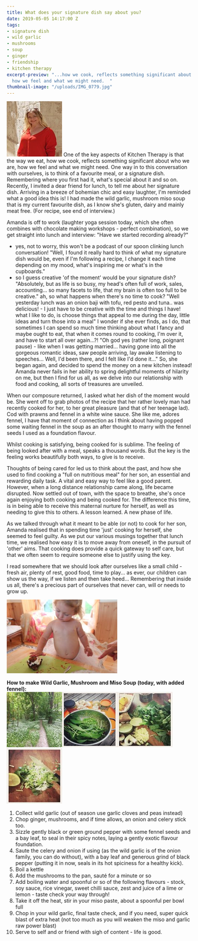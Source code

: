 ```yaml
---
title: What does your signature dish say about you?
date: 2019-05-05 14:17:00 Z
tags:
- signature dish
- wild garlic
- mushrooms
- soup
- ginger
- friendship
- kitchen therapy
excerpt-preview: "...how we cook, reflects something significant about who we are,
  how we feel and what we might need.  "
thumbnail-image: "/uploads/IMG_0779.jpg"
---
```


![3ebf9795-a9cb-4146-a8db-e0a4ba2856e1-e19726.jpeg](/uploads/3ebf9795-a9cb-4146-a8db-e0a4ba2856e1-e19726.jpeg)
One of the key aspects of Kitchen Therapy is that the way we eat, how we cook, reflects something significant about who we are, how we feel and what we might need.  One way in to this conversation with ourselves, is to think of a favourite meal, or a signature dish.  Remembering where you first had it, what's special about it and so on.  Recently, I invited a dear friend for lunch, to tell me about her signature dish.  Arriving in a breeze of bohemian chic and easy laughter, I'm reminded what a good idea this is!  I had made the wild garlic, mushroom miso soup that is my current favourite dish, as I know she's gluten, dairy and mainly meat free. (For recipe, see end of interview.)
 
Amanda is off to work (laughter yoga session today, which she often combines with chocolate making workshops - perfect combination), so we get straight into lunch and interview:
"Have we started recording already?" 
- yes, not to worry, this won't be a podcast of our spoon clinking lunch conversation! 
"Well, I found it really hard to think of what my signature dish would be, even if I'm following a recipe, I change it each time depending on my mood, what's inspiring me or what's in the cupboards." 
- so I guess creative 'of the moment' would be your signature dish?
 "Absolutely, but as life is so busy, my head's often full of work, sales, accounting... so many facets to life, that my brain is often too full to be creative." 
ah, so what happens when there's no time to cook?  "Well yesterday lunch was an onion baji with tofu, red pesto and tuna.. was delicious! - I just have to be creative with the time and things I have!  what I like to do, is choose things that appeal to me during the day, little ideas and turn those into a meal"
I wonder if she ever finds, as I do, that sometimes I can spend so much time thinking about what I fancy and maybe ought to eat, that when it comes round to cooking, I'm over it, and have to start all over again...?! 
"Oh god yes (rather long, poignant pause) - like when I was getting married... having gone into all the gorgeous romantic ideas, saw people arriving, lay awake listening to speeches... Well, I'd been there, and I felt like I'd done it..." 
So, she began again, and decided to spend the money on a new kitchen instead! Amanda never fails in her ability to spring delightful moments of hilarity on me, but then I find for us all, as we delve into our relationship with food and cooking, all sorts of treasures are unveiled.

When our composure returned, I asked what her dish of the moment would be. She went off to grab photos of the recipe that her rather lovely man had recently cooked for her, to her great pleasure (and that of her teenage lad).  Cod with prawns and fennel in a white wine sauce.  She like me, adores fennel, I have that moment of connection as I think about having popped some waiting fennel in the soup as an after thought to marry with the fennel seeds I used as a foundation flavour.

Whilst cooking is satisfying, being cooked for is sublime.  The feeling of being looked after with a meal, speaks a thousand words.  But the key is the feeling works beautifully both ways, to give is to receive.  

Thoughts of being cared for led us to think about the past, and how she used to find cooking a "full on nutritious meal" for her son, an essential and rewarding daily task.  A vital and easy way to feel like a good parent.  However, when a long distance relationship came along, life became disrupted.  Now settled out of town, with the space to breathe, she's once again enjoying both cooking and being cooked for.  The difference this time, is in being able to receive this maternal nurture for herself, as well as needing to give this to others. A lesson learned. A new phase of life. 

As we talked through what it meant to be able (or not) to cook for her son, Amanda realised that in spending time 'just' cooking for herself, she seemed to feel guilty.  As we put our various musings together that lunch time, we realised how easy it is to move away from oneself, in the pursuit of 'other' aims.  That cooking does provide a quick gateway to self care, but that we often seem to require someone else to justify using the key.  

I read somewhere that we should look after ourselves like a small child - fresh air, plenty of rest, good food, time to play... as ever, our children can show us the way, if we listen and then take heed... Remembering that inside us all, there's a precious part of ourselves that never can, will or needs to grow up.

![IMG_1782-300x200.jpg](/uploads/IMG_1782-300x200.jpg)

**How to make Wild Garlic, Mushroom and Miso Soup (today, with added fennel):**   
![IMG_1713.jpeg](/uploads/IMG_1713.jpeg)![IMG_1690.jpeg](/uploads/IMG_1690.jpeg)![IMG_1694.jpeg](/uploads/IMG_1694.jpeg)![IMG_1723.jpeg](/uploads/IMG_1723.jpeg)

 
1. Collect wild garlic (out of season use garlic cloves and peas instead)
2. Chop ginger, mushrooms, and if time allows, an onion and celery stick too.
3. Sizzle gently black or green ground pepper with some fennel seeds and a bay leaf, to seal in their spicy notes, laying a gently exotic flavour foundation.
3.  Saute the celery and onion if using (as the wild garlic is of the onion family, you can do without), with a bay leaf and generous grind of black pepper (putting it in now, seals in its hot spiciness for a healthy kick).
4. Boil a kettle
5. Add the mushrooms to the pan, sauté for a minute or so
6. Add boiling water and spoonful or so of the following flavours - stock, soy sauce, rice vinegar, sweet chilli sauce, zest and juice of a lime or lemon - taste check your way through!
7. Take it off the heat, stir in your miso paste, about a spoonful per bowl full 
8. Chop in your wild garlic, final taste check, and if you need, super quick blast of extra heat (not too much as you will weaken the miso and garlic raw power blast)
9. Serve to self and or friend with sigh of content - life is good.
 